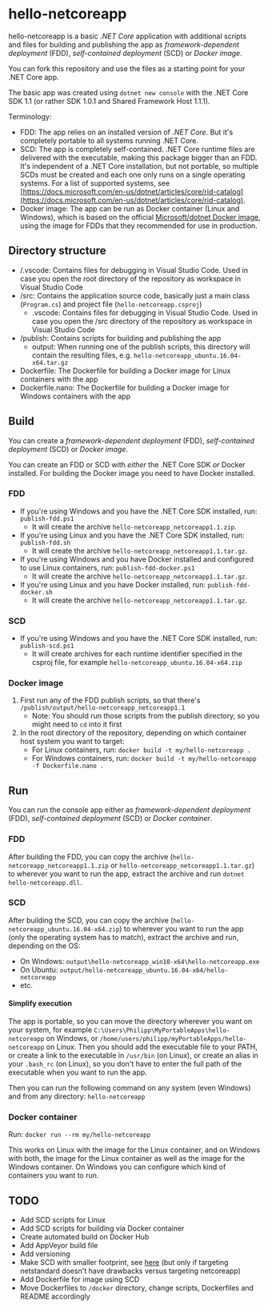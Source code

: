 hello-netcoreapp
================

hello-netcoreapp is a basic *.NET Core* application with additional scripts and files for building and publishing the app as *framework-dependent deployment* (FDD), *self-contained deployment* (SCD) or *Docker image*.

You can fork this repository and use the files as a starting point for your .NET Core app.

The basic app was created using `dotnet new console` with the .NET Core SDK 1.1 (or rather SDK 1.0.1 and Shared Framework Host 1.1.1).

Terminology:

- FDD: The app relies on an installed version of *.NET Core*. But it's completely portable to all systems running .NET Core.
- SCD: The app is completely self-contained. .NET Core runtime files are delivered with the executable, making this package bigger than an FDD. It's independent of a .NET Core installation, but not portable, so multiple SCDs must be created and each one only runs on a single operating systems. For a list of supported systems, see [https://docs.microsoft.com/en-us/dotnet/articles/core/rid-catalog](https://docs.microsoft.com/en-us/dotnet/articles/core/rid-catalog).
- Docker image: The app can be run as Docker container (Linux and Windows), which is based on the official [Microsoft/dotnet Docker image](https://hub.docker.com/r/microsoft/dotnet/), using the image for FDDs that they recommended for use in production.

Directory structure
-------------------

- /.vscode: Contains files for debugging in Visual Studio Code. Used in case you open the root directory of the repository as workspace in Visual Studio Code
- /src: Contains the application source code, basically just a main class (`Program.cs`) and project file (`hello-netcoreapp.csproj`)
    - .vscode: Contains files for debugging in Visual Studio Code. Used in case you open the /src directory of the repository as workspace in Visual Studio Code
- /publish: Contains scripts for building and publishing the app
    - output: When running one of the publish scripts, this directory will contain the resulting files, e.g. `hello-netcoreapp_ubuntu.16.04-x64.tar.gz`
- Dockerfile: The Dockerfile for building a Docker image for Linux containers with the app
- Dockerfile.nano: The Dockerfile for building a Docker image for Windows containers with the app

Build
-----

You can create a *framework-dependent deployment* (FDD), *self-contained deployment* (SCD) or *Docker image*.

You can create an FDD or SCD with *either* the .NET Core SDK *or* Docker installed. For building the Docker image you need to have Docker installed.

### FDD

- If you're using Windows and you have the .NET Core SDK installed, run: `publish-fdd.ps1`
    - It will create the archive `hello-netcoreapp_netcoreapp1.1.zip`.
- If you're using Linux and you have the .NET Core SDK installed, run: `publish-fdd.sh`
    - It will create the archive `hello-netcoreapp_netcoreapp1.1.tar.gz`.
- If you're using Windows and you have Docker installed and configured to use Linux containers, run: `publish-fdd-docker.ps1`
    - It will create the archive `hello-netcoreapp_netcoreapp1.1.tar.gz`.
- If you're using Linux and you have Docker installed, run: `publish-fdd-docker.sh`
    - It will create the archive `hello-netcoreapp_netcoreapp1.1.tar.gz`.

### SCD

- If you're using Windows and you have the .NET Core SDK installed, run: `publish-scd.ps1`
    - It will create archives for each runtime identifier specified in the csproj file, for example `hello-netcoreapp_ubuntu.16.04-x64.zip`

### Docker image

1. First run any of the FDD publish scripts, so that there's `/publish/output/hello-netcoreapp_netcoreapp1.1`
    - Note: You should run those scripts from the publish directory, so you might need to `cd` into it first
2. In the root directory of the repository, depending on which container host system you want to target:
    - For Linux containers, run: `docker build -t my/hello-netcoreapp .`
    - For Windows containers, run: `docker build -t my/hello-netcoreapp -f Dockerfile.nano .`

Run
---

You can run the console app either as *framework-dependent deployment* (FDD), *self-contained deployment* (SCD) or *Docker container*.

### FDD

After building the FDD, you can copy the archive (`hello-netcoreapp_netcoreapp1.1.zip` or `hello-netcoreapp_netcoreapp1.1.tar.gz`) to wherever you want to run the app, extract the archive and run `dotnet hello-netcoreapp.dll`.

### SCD

After building the SCD, you can copy the archive (`hello-netcoreapp_ubuntu.16.04-x64.zip`) to wherever you want to run the app (only the operating system has to match), extract the archive and run, depending on the OS:

- On Windows: `output\hello-netcoreapp_win10-x64\hello-netcoreapp.exe`
- On Ubuntu: `output/hello-netcoreapp_ubuntu.16.04-x64/hello-netcoreapp`
- etc.

#### Simplify execution

The app is portable, so you can move the directory wherever you want on your system, for example `C:\Users\Philipp\MyPortableApps\hello-netcoreapp` on Windows, or `/home/users/philipp/myPortableApps/hello-netcoreapp` on Linux. Then you should add the executable file to your PATH, or create a link to the executable in `/usr/bin` (on Linux), or create an alias in your `.bash_rc` (on Linux), so you don't have to enter the full path of the executable when you want to run the app.

Then you can run the following command on any system (even Windows) and from any directory: `hello-netcoreapp`

### Docker container

Run: `docker run --rm my/hello-netcoreapp`

This works on Linux with the image for the Linux container, and on Windows with both, the image for the Linux container as well as the image for the Windows container. On Windows you can configure which kind of containers you want to run.

TODO
----

- Add SCD scripts for Linux
- Add SCD scripts for building via Docker container
- Create automated build on Docker Hub
- Add AppVeyor build file
- Add versioning
- Make SCD with smaller footprint, see [here](https://docs.microsoft.com/en-us/dotnet/articles/core/deploying/deploy-with-cli#small-footprint-self-contained-deployment) (but only if targeting netstandard doesn't have drawbacks versus targeting netcoreapp)
- Add Dockerfile for image using SCD
- Move Dockerfiles to `/docker` directory, change scripts, Dockerfiles and README accordingly
